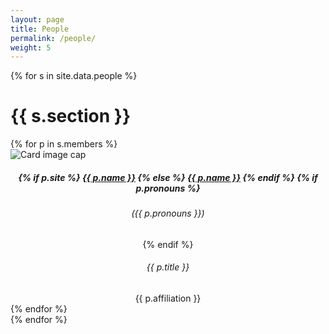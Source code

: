 ```yaml
---
layout: page
title: People
permalink: /people/
weight: 5
---
```



<div class="people">

{% for s in site.data.people %}
  <h1><strong>{{ s.section }}</strong></h1>

  <div class="card-columns">
    {% for p in s.members %}
    <div class="card border-0">
      <img class="card-img-top" src="{{ p.image }}" alt="Card image cap">      
      <div class="card-body" style="padding: 0px;">
        <center>
        <h5 class="card-title">
	  {% if p.site %}	  
	  <a href='{{ p.site }}' target='_blank'>{{ p.name }}</a>
	  {% else %}
	  <a href='#'>{{ p.name }}</a>
	  {% endif %}
	  {% if p.pronouns %}
	  <br/>	  
	  <h6 class="text-muted">({{ p.pronouns }})</h6>
	  {% endif %}	  
	</h5>
	<div class="card-footer bg-transparent">
          <h6 class="text-muted">{{ p.title }}</h6>
          <div class="text-muted">{{ p.affiliation }}</div>
        </div>
	</center>	
      </div>
    </div>
    {% endfor %}
  </div>
{% endfor %}

</div>

<br/>
